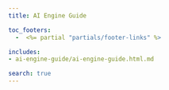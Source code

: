```yaml
---
title: AI Engine Guide

toc_footers:
  -  <%= partial "partials/footer-links" %>

includes:
- ai-engine-guide/ai-engine-guide.html.md

search: true
---
```

